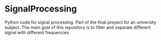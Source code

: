 # SignalProcessing
Python code for signal processing. Part of the final proyect for an university subject. The main goal of this repository is to filter and separate different signal with different frequencies 
